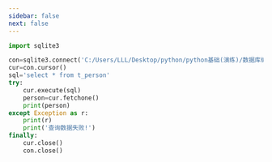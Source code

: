 ```yaml
---
sidebar: false
next: false
---
```

<BlogInfo/>






```python
import sqlite3

con=sqlite3.connect('C:/Users/LLL/Desktop/python/python基础(演练)/数据库编程/SQLite3数据库/demo1.db')
cur=con.cursor()
sql='select * from t_person'
try:
    cur.execute(sql)
    person=cur.fetchone()
    print(person)
except Exception as r:
    print(r)
    print('查询数据失败!')
finally:
    cur.close()
    con.close()
```






<ActionBox />
        
<style>#top-box {margin-top:0.5rem!important;}</style>